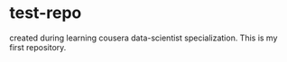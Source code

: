 # test-repo
created during learning cousera data-scientist specialization.
This is my first repository. 

